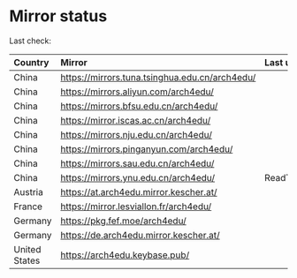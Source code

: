 <script src="./time.js"></script>
# Mirror status
Last check: <script type="text/javascript">localize(1669048408.867963);</script>

|Country|Mirror|Last update|
|:------|:-----|:----------|
|China|https://mirrors.tuna.tsinghua.edu.cn/arch4edu/|<script type="text/javascript">localize(1669016449);</script>|
|China|https://mirrors.aliyun.com/arch4edu/|<script type="text/javascript">localize(1668926269);</script>|
|China|https://mirrors.bfsu.edu.cn/arch4edu/|<script type="text/javascript">localize(1669016449);</script>|
|China|https://mirror.iscas.ac.cn/arch4edu/|<script type="text/javascript">localize(1669016449);</script>|
|China|https://mirrors.nju.edu.cn/arch4edu/|<script type="text/javascript">localize(1669016449);</script>|
|China|https://mirrors.pinganyun.com/arch4edu/|<script type="text/javascript">localize(1669016449);</script>|
|China|https://mirrors.sau.edu.cn/arch4edu/|<script type="text/javascript">localize(1650446957);</script>|
|China|https://mirrors.ynu.edu.cn/arch4edu/|ReadTimeout|
|Austria|https://at.arch4edu.mirror.kescher.at/|<script type="text/javascript">localize(1669016449);</script>|
|France|https://mirror.lesviallon.fr/arch4edu/|<script type="text/javascript">localize(1669012775);</script>|
|Germany|https://pkg.fef.moe/arch4edu/|<script type="text/javascript">localize(1669016449);</script>|
|Germany|https://de.arch4edu.mirror.kescher.at/|<script type="text/javascript">localize(1669016449);</script>|
|United States|https://arch4edu.keybase.pub/|<script type="text/javascript">localize(1669016449);</script>|

<script src="./tablefilter/tablefilter.js"></script>
<script src="./table.js"></script>